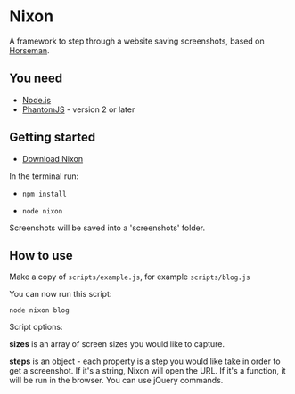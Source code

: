 # Nixon

A framework to step through a website saving screenshots, based on [Horseman](https://github.com/johntitus/node-horseman).

## You need

* [Node.js](http://node.js)
* [PhantomJS](http://phantomjs.org) - version 2 or later

## Getting started

* [Download Nixon](https://github.com/joelanman/nixon/archive/master.zip)

In the terminal run:

* `npm install`

* `node nixon`

Screenshots will be saved into a 'screenshots' folder.

## How to use

Make a copy of `scripts/example.js`, for example `scripts/blog.js`

You can now run this script:

`node nixon blog`

Script options:

**sizes** is an array of screen sizes you would like to capture.

**steps** is an object - each property is a step you would like take in order to get a screenshot. If it's a string, Nixon will open the URL. If it's a function, it will be run in the browser. You can use jQuery commands.


